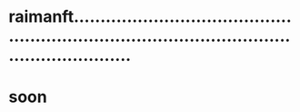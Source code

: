 # raimanft.....................................................................................................................
# soon
